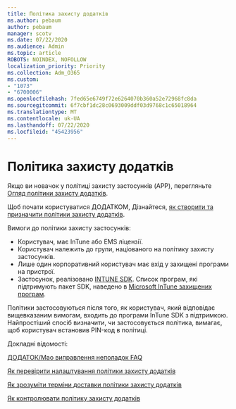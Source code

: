 ```yaml
---
title: Політика захисту додатків
ms.author: pebaum
author: pebaum
manager: scotv
ms.date: 07/22/2020
ms.audience: Admin
ms.topic: article
ROBOTS: NOINDEX, NOFOLLOW
localization_priority: Priority
ms.collection: Adm_O365
ms.custom:
- "1073"
- "6700006"
ms.openlocfilehash: 7fed65e6749f72e6264070b360a52e72968fc8da
ms.sourcegitcommit: 6f7cbf1dc28c0693009ddf03d9768c1c65018964
ms.translationtype: MT
ms.contentlocale: uk-UA
ms.lasthandoff: 07/22/2020
ms.locfileid: "45423956"
---
```

# <a name="application-protection-policy"></a>Політика захисту додатків

Якщо ви новачок у політиці захисту застосунків (APP), перегляньте [Огляд політики захисту додатків](https://docs.microsoft.com/intune/apps/app-protection-policy).

Щоб почати користуватися ДОДАТКОМ, Дізнайтеся, [як створити та призначити політики захисту додатків](https://docs.microsoft.com/intune/app-protection-policies).

Вимоги до політики захисту застосунків:

- Користувач, має InTune або EMS ліцензії.
- Користувач належить до групи, націованого на політику захисту застосунків.
- Лише один корпоративний користувач має вхід у захищені програми на пристрої.
- Застосунок, реалізовано [INTUNE SDK](https://docs.microsoft.com/intune/app-sdk-get-started). Список програм, які підтримують пакет SDK, наведено в [Microsoft InTune захищених програм](https://docs.microsoft.com/intune/apps-supported-intune-apps).

Політики застосовуються після того, як користувач, який відповідає вищевказаним вимогам, входить до програми InTune SDK з підтримкою. Найпростіший спосіб визначити, чи застосовується політика, вимагає, щоб користувач встановив PIN-код в політиці. 

Докладні відомості:

[ДОДАТОК/Мао виправлення неполадок FAQ](https://docs.microsoft.com/intune/apps/troubleshoot-mam)  

[Як перевірити налаштування політики захисту додатків](https://docs.microsoft.com/intune/app-protection-policies-validate)

[Як зрозуміти терміни доставки політики захисту додатків](https://docs.microsoft.com/intune/app-protection-policy-delivery)  

[Як контролювати політику захисту додатків](https://docs.microsoft.com/intune/app-protection-policies-monitor)